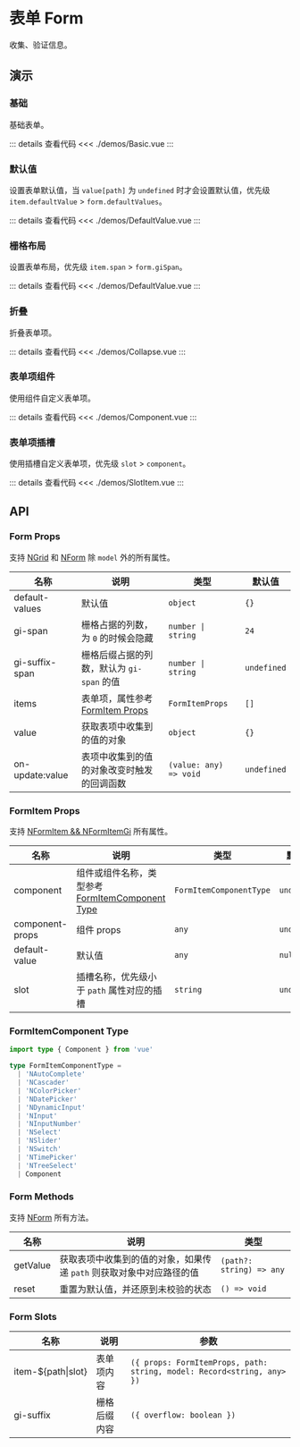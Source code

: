 # 表单 Form

收集、验证信息。

## 演示

### 基础

基础表单。

<FormBasic />

::: details 查看代码
<<< ./demos/Basic.vue
:::

### 默认值

设置表单默认值，当 `value[path]` 为 `undefined` 时才会设置默认值，优先级 `item.defaultValue` > `form.defaultValues`。

<FormDefaultValue />

::: details 查看代码
<<< ./demos/DefaultValue.vue
:::

### 栅格布局

设置表单布局，优先级 `item.span` > `form.giSpan`。

<FormGrid />

::: details 查看代码
<<< ./demos/DefaultValue.vue
:::

### 折叠

折叠表单项。

<FormCollapse />

::: details 查看代码
<<< ./demos/Collapse.vue
:::

### 表单项组件

使用组件自定义表单项。

<FormComponent />

::: details 查看代码
<<< ./demos/Component.vue
:::

### 表单项插槽

使用插槽自定义表单项，优先级 `slot` > `component`。

<FormSlotItem />

::: details 查看代码
<<< ./demos/SlotItem.vue
:::

## API

### Form Props

支持 [NGrid](https://www.naiveui.com/zh-CN/light/components/grid#Grid-Props) 和 [NForm](https://www.naiveui.com/zh-CN/light/components/form#Form-Props) 除 `model` 外的所有属性。

| 名称            | 说明                                               | 类型                   | 默认值      |
| --------------- | -------------------------------------------------- | ---------------------- | ----------- |
| default-values  | 默认值                                             | `object`               | `{}`        |
| gi-span         | 栅格占据的列数，为 `0` 的时候会隐藏                | `number \| string`     | `24`        |
| gi-suffix-span  | 栅格后缀占据的列数，默认为 `gi-span` 的值          | `number \| string`     | `undefined` |
| items           | 表单项，属性参考 [FormItem Props](#formitem-props) | `FormItemProps`        | `[]`        |
| value           | 获取表项中收集到的值的对象                         | `object`               | `{}`        |
| on-update:value | 表项中收集到的值的对象改变时触发的回调函数         | `(value: any) => void` | `undefined` |

### FormItem Props

支持 [NFormItem && NFormItemGi](https://www.naiveui.com/zh-CN/light/components/form#FormItem-Props) 所有属性。

| 名称            | 说明                                                                       | 类型                    | 默认值      |
| --------------- | -------------------------------------------------------------------------- | ----------------------- | ----------- |
| component       | 组件或组件名称，类型参考 [FormItemComponent Type](#formitemcomponent-type) | `FormItemComponentType` | `undefined` |
| component-props | 组件 props                                                                 | `any`                   | `undefined` |
| default-value   | 默认值                                                                     | `any`                   | `null`      |
| slot            | 插槽名称，优先级小于 `path` 属性对应的插槽                                 | `string`                | `undefined` |

### FormItemComponent Type

```ts
import type { Component } from 'vue'

type FormItemComponentType =
  | 'NAutoComplete'
  | 'NCascader'
  | 'NColorPicker'
  | 'NDatePicker'
  | 'NDynamicInput'
  | 'NInput'
  | 'NInputNumber'
  | 'NSelect'
  | 'NSlider'
  | 'NSwitch'
  | 'NTimePicker'
  | 'NTreeSelect'
  | Component
```

### Form Methods

支持 [NForm](https://www.naiveui.com/zh-CN/light/components/form#Form-Methods) 所有方法。

| 名称     | 说明                                                                 | 类型                     |
| -------- | -------------------------------------------------------------------- | ------------------------ |
| getValue | 获取表项中收集到的值的对象，如果传递 `path` 则获取对象中对应路径的值 | `(path?: string) => any` |
| reset    | 重置为默认值，并还原到未校验的状态                                   | `() => void`             |

### Form Slots

| 名称                 | 说明         | 参数                                                                   |
| -------------------- | ------------ | ---------------------------------------------------------------------- |
| item-$\{path\|slot\} | 表单项内容   | `({ props: FormItemProps, path: string, model: Record<string, any> })` |
| gi-suffix            | 栅格后缀内容 | `({ overflow: boolean })`                                              |
